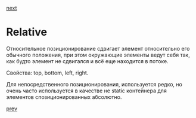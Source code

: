 <a href="03.md">next</a>

<h1>Relative</h1>

<div>
Относительное позиционирование сдвигает элемент относительно его обычного положения, при этом окружающие элементы ведут себя так, как будто элемент не сдвигался и всё еще находится в потоке.

Свойства: top, bottom, left, right.

Для непосредственного позиционирования, используется редко, но очень часто используется в качестве не static контейнера для элементов спозиционированных абсолютно.
</div>

<a href="01.md">prev</a>
